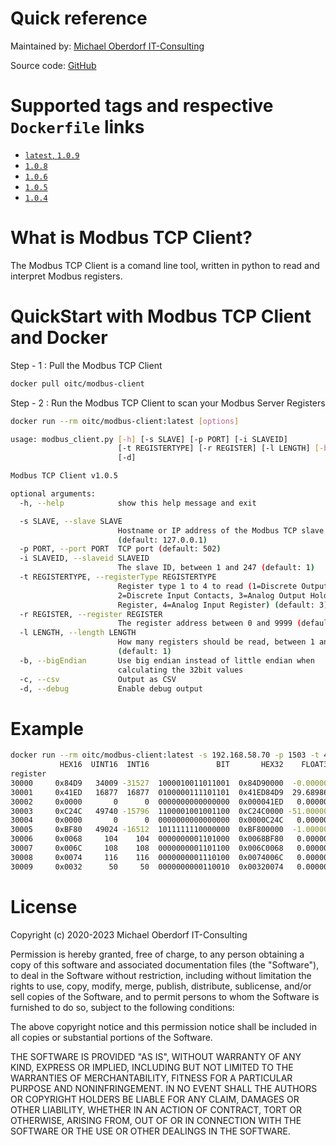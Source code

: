 # Quick reference

Maintained by: [Michael Oberdorf IT-Consulting](https://www.oberdorf-itc.de/)

Source code: [GitHub](https://github.com/cybcon/modbus-client)

# Supported tags and respective `Dockerfile` links

* [`latest`, `1.0.9`](https://github.com/cybcon/modbus-client/blob/v1.0.9/Dockerfile)
* [`1.0.8`](https://github.com/cybcon/modbus-client/blob/v1.0.8/Dockerfile)
* [`1.0.6`](https://github.com/cybcon/modbus-client/blob/1.0.6/Dockerfile)
* [`1.0.5`](https://github.com/cybcon/modbus-client/blob/1.0.5/Dockerfile)
* [`1.0.4`](https://github.com/cybcon/modbus-client/blob/1.0.4/dockerfile)


# What is Modbus TCP Client?

The Modbus TCP Client is a comand line tool, written in python to read and interpret Modbus registers.

# QuickStart with Modbus TCP Client and Docker

Step - 1 : Pull the Modbus TCP Client

```bash
docker pull oitc/modbus-client
```

Step - 2 : Run the Modbus TCP Client to scan your Modbus Server Registers

```bash
docker run --rm oitc/modbus-client:latest [options]

usage: modbus_client.py [-h] [-s SLAVE] [-p PORT] [-i SLAVEID]
                        [-t REGISTERTYPE] [-r REGISTER] [-l LENGTH] [-b] [-c]
                        [-d]

Modbus TCP Client v1.0.5

optional arguments:
  -h, --help            show this help message and exit

  -s SLAVE, --slave SLAVE
                        Hostname or IP address of the Modbus TCP slave
                        (default: 127.0.0.1)
  -p PORT, --port PORT  TCP port (default: 502)
  -i SLAVEID, --slaveid SLAVEID
                        The slave ID, between 1 and 247 (default: 1)
  -t REGISTERTYPE, --registerType REGISTERTYPE
                        Register type 1 to 4 to read (1=Discrete Output Coils,
                        2=Discrete Input Contacts, 3=Analog Output Holding
                        Register, 4=Analog Input Register) (default: 3)
  -r REGISTER, --register REGISTER
                        The register address between 0 and 9999 (default: 0)
  -l LENGTH, --length LENGTH
                        How many registers should be read, between 1 and 125
                        (default: 1)
  -b, --bigEndian       Use big endian instead of little endian when
                        calculating the 32bit values
  -c, --csv             Output as CSV
  -d, --debug           Enable debug output
```

# Example

```bash
docker run --rm oitc/modbus-client:latest -s 192.168.58.70 -p 1503 -t 4 -r 0 -l 10
           HEX16  UINT16  INT16               BIT       HEX32    FLOAT32
register
30000     0x84D9   34009 -31527  1000010011011001  0x84D90000  -0.000000
30001     0x41ED   16877  16877  0100000111101101  0x41ED84D9  29.689867
30002     0x0000       0      0  0000000000000000  0x000041ED   0.000000
30003     0xC24C   49740 -15796  1100001001001100  0xC24C0000 -51.000000
30004     0x0000       0      0  0000000000000000  0x0000C24C   0.000000
30005     0xBF80   49024 -16512  1011111110000000  0xBF800000  -1.000000
30006     0x0068     104    104  0000000001101000  0x0068BF80   0.000000
30007     0x006C     108    108  0000000001101100  0x006C0068   0.000000
30008     0x0074     116    116  0000000001110100  0x0074006C   0.000000
30009     0x0032      50     50  0000000000110010  0x00320074   0.000000
```

# License

Copyright (c) 2020-2023 Michael Oberdorf IT-Consulting

Permission is hereby granted, free of charge, to any person obtaining a copy
of this software and associated documentation files (the "Software"), to deal
in the Software without restriction, including without limitation the rights
to use, copy, modify, merge, publish, distribute, sublicense, and/or sell
copies of the Software, and to permit persons to whom the Software is
furnished to do so, subject to the following conditions:

The above copyright notice and this permission notice shall be included in all
copies or substantial portions of the Software.

THE SOFTWARE IS PROVIDED "AS IS", WITHOUT WARRANTY OF ANY KIND, EXPRESS OR
IMPLIED, INCLUDING BUT NOT LIMITED TO THE WARRANTIES OF MERCHANTABILITY,
FITNESS FOR A PARTICULAR PURPOSE AND NONINFRINGEMENT. IN NO EVENT SHALL THE
AUTHORS OR COPYRIGHT HOLDERS BE LIABLE FOR ANY CLAIM, DAMAGES OR OTHER
LIABILITY, WHETHER IN AN ACTION OF CONTRACT, TORT OR OTHERWISE, ARISING FROM,
OUT OF OR IN CONNECTION WITH THE SOFTWARE OR THE USE OR OTHER DEALINGS IN THE
SOFTWARE.
